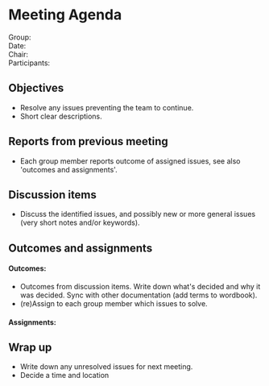# Meeting Agenda

Group:
\
Date:
\
Chair:
\
Participants:



## Objectives

- Resolve any issues preventing the team to continue.
- Short clear descriptions.


## Reports from previous meeting

- Each group member reports outcome of assigned issues, see also 'outcomes and
  assignments'.


## Discussion items

- Discuss the identified issues, and possibly new or more general issues (very
  short notes and/or keywords).


## Outcomes and assignments

#### Outcomes:

- Outcomes from discussion items. Write down what's decided and why it was
  decided. Sync with other documentation (add terms to wordbook).
- (re)Assign to each group member which issues to solve.

#### Assignments:

## Wrap up

- Write down any unresolved issues for next meeting.
- Decide a time and location 
